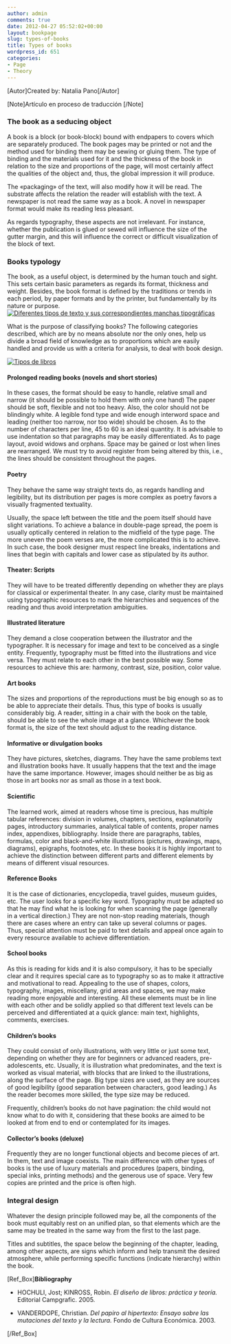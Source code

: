 ```yaml
---
author: admin
comments: true
date: 2012-04-27 05:52:02+00:00
layout: bookpage
slug: types-of-books
title: Types of books
wordpress_id: 651
categories:
- Page
- Theory
---
```


[Autor]Created by: Natalia Pano[/Autor]

[Note]Artículo en proceso de traducción [/Note]



### The book as a seducing object


A book is a block (or book-block) bound with endpapers to covers which are separately produced. The book pages may be printed or not and the method used for binding them may be sewing or gluing them. The type of binding and the materials used for it and the thickness of the book in relation to the size and proportions of the page, will most certainly affect the qualities of the object and, thus, the global impression it will produce. 

The «packaging» of the text, will also modify how it will be read. The substrate affects the relation the reader will establish with the text. A newspaper is not read the same way as a book. A novel in newspaper format would make its reading less pleasant.  

As regards typography, these aspects are not irrelevant. For instance, whether the publication is glued or sewed will influence the size of the gutter margin, and this will influence the correct or difficult visualization of the block of text. 


### Books typology


The book, as a useful object, is determined by the human touch and sight. This sets certain basic parameters as regards its format, thickness and weight. Besides, the book format is defined by the traditions or trends in each period, by paper formats and by the printer, but fundamentally by its nature or purpose. 
[![Diferentes tipos de texto y sus correspondientes manchas tipográficas](http://www.oert.org/wp-content/uploads/2012/08/T04D_01-machas-texto_01.jpg)](http://www.oert.org/wp-content/uploads/2012/08/T04D_01-machas-texto_01.jpg)

What is the purpose of classifying books? The following categories described, which are by no means absolute nor the only ones, help us divide a broad field of knowledge as to proportions which are easily handled and provide us with a criteria for analysis, to deal with book design.

[![Tipos de libros](http://www.oert.org/wp-content/uploads/2012/08/T04D_tipodelibros1.jpg)](http://www.oert.org/wp-content/uploads/2012/08/T04D_tipodelibros1.jpg)


#### Prolonged reading books (novels and short stories)


In these cases, the format should be easy to handle, relative small and narrow (it should be possible to hold them with only one hand) The paper should be soft, flexible and not too heavy. Also, the color should not be blindingly white. A legible fond type and wide enough interword space and leading (neither too narrow, nor too wide) should be chosen. As to the number of characters per line, 45 to 60 is an ideal quantity. It is advisable to use indentation so that paragraphs may be easily differentiated. As to page layout, avoid widows and orphans. Space may be gained or lost when lines are rearranged. We must try to avoid register from being altered by this, i.e., the lines should be consistent throughout the pages. 


#### Poetry


They behave the same way straight texts do, as regards handling and legibility, but its distribution per pages is more complex as poetry favors a visually fragmented textuality.  

Usually, the space left between the title and the poem itself should have slight variations. To achieve a balance in double-page spread, the poem is usually optically centered in relation to the midfield of the type page. The more uneven the poem verses are, the more complicated this is to achieve. In such case, the book designer must respect line breaks, indentations and lines that begin with capitals and lower case as stipulated by its author. 


#### Theater: Scripts


They will have to be treated differently depending on whether they are plays for classical or experimental theater. In any case, clarity must be maintained using typographic resources to mark the hierarchies and sequences of the reading and thus avoid interpretation ambiguities. 


#### Illustrated literature 


They demand a close cooperation between the illustrator and the typographer. It is necessary for image and text to be conceived as a single entity. Frequently, typography must be fitted into the illustrations and vice versa. They must relate to each other in the best possible way. Some resources to achieve this are: harmony, contrast, size, position, color value.


#### Art books


The sizes and proportions of the reproductions must be big enough so as to be able to appreciate their details. Thus, this type of books is usually considerably big. A reader, sitting in a chair with the book on the table, should be able to see the whole image at a glance. Whichever the book format is, the size of the text should adjust to the reading distance.


#### Informative or divulgation books


They have pictures, sketches, diagrams. They have the same problems text and illustration books have. It usually happens that the text and the image have the same importance. However, images should neither be as big as those in art books nor as small as those in a text book.


#### Scientific


The learned work, aimed at readers whose time is precious, has multiple tabular references: division in volumes, chapters, sections, explanatorily pages, introductory summaries, analytical table of contents, proper names index, appendixes, bibliography. Inside there are paragraphs, tables, formulas, color and black-and-white illustrations (pictures, drawings, maps, diagrams), epigraphs, footnotes, etc. In these books it is highly important to achieve the distinction between different parts and different elements by means of different visual resources. 


#### Reference Books


It is the case of dictionaries, encyclopedia, travel guides, museum guides, etc. The user looks for a specific key word. Typography must be adapted so that he may find what he is looking for when scanning the page (generally in a vertical direction.) They are not non-stop reading materials, though there are cases where an entry can take up several columns or pages. Thus, special attention must be paid to text details and appeal once again to every resource available to achieve differentiation.


#### School books


As this is reading for kids and it is also compulsory, it has to be specially clear and it requires special care as to typography so as to make it attractive and motivational to read. Appealing to the use of shapes, colors, typography, images, miscellany, grid areas and spaces, we may make reading more enjoyable and interesting. All these elements must be in line with each other and be solidly applied so that different text levels can be perceived and differentiated at a quick glance: main text, highlights, comments, exercises. 


#### Children’s books


They could consist of only illustrations, with very little or just some text, depending on whether they are for beginners or advanced readers, pre-adolescents, etc. Usually, it is illustration what predominates, and the text is worked as visual material, with blocks that are linked to the illustrations, along the surface of the page. Big type sizes are used, as they are sources of good legibility (good separation between characters, good leading.) As the reader becomes more skilled, the type size may be reduced.  

Frequently, children’s books do not have pagination: the child would not know what to do with it, considering that these books are aimed to be looked at from end to end or contemplated for its images. 


#### Collector’s books (deluxe)


Frequently they are no longer functional objects and become pieces of art. In them, text and image coexists. The main difference with other types of books is the use of luxury materials and procedures (papers, binding, special inks, printing methods) and the generous use of space. Very few copies are printed and the price is often high. 


### Integral design


Whatever the design principle followed may be, all the components of the book must equitably rest on an unified plan, so that elements which are the same may be treated in the same way from the first to the last page.  

Titles and subtitles, the space below the beginning of the chapter, leading, among other aspects, are signs which inform and help transmit the desired atmosphere, while performing specific functions (indicate hierarchy) within the book.

[Ref_Box]**Bibliography**



	
  * HOCHULI, Jost; KINROSS, Robin. _El diseño de libros: práctica y teoría._ Editorial Campgrafic. 2005.

	
  * VANDERDOPE, Christian. _Del papiro al hipertexto: Ensayo sobre las mutaciones del texto y la lectura._ Fondo de Cultura Económica. 2003.


[/Ref_Box]
